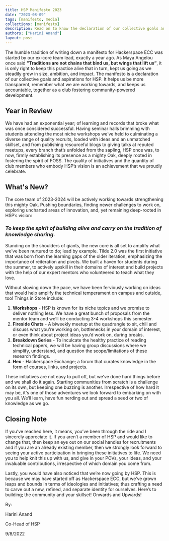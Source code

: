 ```yaml
---
title: HSP Manifesto 2023
date: "2023-08-09"
tags: [manifesto, media]
collections: [manifesto]
description: Read on to know the declaration of our collective goals and aspirations for HSP in the year 2023.
authors: ["Harini Anand"]
layout: post
---
```


The humble tradition of writing down a manifesto for Hackerspace ECC was started by our ex-core team lead, exactly a year ago. As Maya Angelou once said **"Traditions are not chains that bind us, but wings that lift us”**, it is only right to keep this practice alive that in turn, kept us going as we steadily grew in size, ambition, and impact. The manifesto is a declaration of our collective goals and aspirations for HSP. It helps us be more transparent, remember what we are working towards, and keeps us accountable, together as a club fostering community-powered development.

## Year in Review

We have had an exponential year; of learning and records that broke what was once considered successful. Having seminar halls brimming with students attending the most niche workshops we’ve held to culminating a diverse range of quality recruits, loaded with ideas and an unmatched skillset, and from publishing resourceful blogs to giving talks at reputed meetups, every branch that’s unfolded from the sapling, HSP once was, to now, firmly establishing its presence as a mighty Oak, deeply rooted in fostering the spirit of FOSS. The quality of initiatives and the quantity of club members who embody HSP’s vision is an achievement that we proudly celebrate.

## What's New?

The core team of 2023-2024 will be actively working towards strengthening this mighty Oak. Pushing boundaries, finding newer challenges to work on, exploring uncharted areas of innovation, and, yet remaining deep-rooted in HSP’s vision:

### _To keep the spirit of building alive and carry on the tradition of knowledge sharing._

Standing on the shoulders of giants, the new core is all set to amplify what we’ve been nurtured to do; lead by example. Tilde 2.0 was the first initiative that was born from the learning gaps of the older iteration, emphasizing the importance of reiteration and pivots. We built a haven for students during the summer, to actively upskill in their domains of interest and build projects with the help of our expert mentors who volunteered to teach what they love.

Without slowing down the pace, we have been ferviously working on ideas that would help amplify the technical temperament on campus and outside, too!
Things in Store include:

1. **Workshops** - HSP is known for its niche topics and we promise to deliver nothing less. We have a great bunch of proposals from the mentor team and we’ll be conducting 3-4 workshops this semester.
2. **Fireside Chats** - A biweekly meetup at the quadrangle to sit, chill and discuss what you're working on, bottlenecks in your domain of interest, or even think about project ideas you’d work on, during breaks.
3. **Breakdown Series** - To inculcate the healthy practice of reading technical papers, we will be having group discussions where we simplify, understand, and question the scope/limitations of these research findings.
4. **Hex** - Hackerspace Exchange; a forum that curates knowledge in the form of courses, links, and projects.

These initiatives are not easy to pull off, but we’ve done hard things before and we shall do it again. Starting communities from scratch is a challenge on its own, but keeping one buzzing is another. Irrespective of how hard it may be, it's one of those adventures we look forward to embarking on with you all. We’ll learn, have fun nerding out and spread a seed or two of knowledge as we go.

## Closing Note

If you’ve reached here, it means, you’ve been through the ride and I sincerely appreciate it. If you aren’t a member of HSP and would like to change that, then keep an eye out on our social handles for recruitments and if you are an already existing member, then we strongly look forward to seeing your active participation in bringing these initiatives to life. We need you to help knit this up with us, and give in your POVs, your ideas, and your invaluable contributions, irrespective of which domain you come from.

Lastly, you would have also noticed that we’re now going by HSP. This is because we may have started off as Hackerspace ECC, but we’ve grown leaps and bounds in terms of ideologies and initiatives; thus crafting a need to carve out a new, refined, and separate identity for ourselves. Here’s to building; the community and your skillset! Onwards and Upwards!

By:

Harini Anand

Co-Head of HSP

9/8/2022

